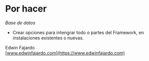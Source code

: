 Por hacer
=========

*Base de datos*
- Crear opciones para intengrar todo o partes del Framework, en instalaciones existentes o nuevas.

Edwin Fajardo  
[www.edwinfajardo.com](https://www.edwinfajardo.com)
